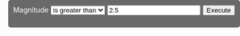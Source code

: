 <html>
<head>
  <meta charset="utf-8">
  <meta name="viewport" content="initial-scale=1,maximum-scale=1,user-scalable=no">
  <title>Tennessee Tornados</title>

  <link rel="stylesheet" href="https://js.arcgis.com/4.7/esri/css/main.css">
  <script src="https://js.arcgis.com/4.7/"></script>

  <style>
    html,
    body {
      padding: 0;
      margin: 0;
      height: 100%;
      width: 100%;
    }
	
	#viewDiv_2d {
		float: left;		
		height: 100%;
		width: 100%;
	}
	
	#optionsDiv {
	  position: absolute;
      top: 0px;
      right: 0px;
      max-width: 450px;
      background-color: dimgray;
      color: white;
	  text-align: center;
      z-index: 30;
      padding: 10px;
      border-radius: 5px;
    }
  </style>

  <script>
    require([
        "esri/views/MapView",
        "esri/views/SceneView", 
		"esri/WebMap",
		"esri/WebScene",
		"esri/widgets/Legend",
		"esri/layers/GraphicsLayer",
		"esri/symbols/SimpleMarkerSymbol",
		"esri/symbols/PointSymbol3D",
      	"esri/symbols/ObjectSymbol3DLayer",
		"esri/tasks/QueryTask",
		"esri/tasks/support/Query",
		"dojo/dom",
		"dojo/on",
		"dojo/_base/array",		
        "dojo/domReady!"
      ],
      function(
        MapView, SceneView, WebMap, WebScene, Legend, GraphicsLayer, SimpleMarkerSymbol, PointSymbol3D, ObjectSymbol3DLayer, QueryTask, Query, dom, on, arrayUtils
      ) {
	  
		var view_2d;
		var results2DLyr = new GraphicsLayer(); 
		
		create_2dView();
		
		on(dom.byId("doBtn"),"click", doQuery);
		
		function create_2dView() {
			  var webmap = new WebMap({
				portalItem: {
				  id: "54e89c9d3b9a4242987115cafa4aa0fa"
				}
			  });
			  view_2d = new MapView({
				map: webmap,
				container: "viewDiv_2d"
			  });
			  
			view_2d.when(function() {
				webmap.add(results2DLyr);
				var legend = new Legend({
					id: "legend_2d",
					view: view_2d
				})
				view_2d.ui.add(legend, "bottom-right");
				view_2d.watch("extent", function(response){
					if (response){
						view_2d.center = response.center;
					}
				});
				
				view_2d.watch("scale", function(response){
					if (response){
						view_2d.scale = response;
					}
				});
				view_2d.watch("rotation", function(response){
					if (response){
						view_3d.goTo({
							heading: 0 - response
						});
					}
				});
				
			});				  
		}
		function doQuery(){
			var featureLayerUrl = view_2d.map.layers.items[1].url + "/" + view_2d.map.layers.items[1].layerId;
			var qTask = new QueryTask({
		        url: featureLayerUrl
		    });
			var params = new Query({
	        	returnGeometry: true,
	        	outFields: ["*"]
	      	});
        	var expressionSign = dom.byId("signSelect");
      		var val = dom.byId("valInput").value;
        	params.where = "mag" + expressionSign.value + val;
	        qTask.execute(params)
	          .then(getResults)
	          .otherwise(promiseRejected);
		}
		
	    function getResults(response) {
	        dom.byId("printResults").innerHTML = response.features.length + " result(s) found!";
			displayResultsIn2D(response);
	    }
		
	    function promiseRejected(err) {
	        console.error("Query failed: ", err.message);
	    }
		
		function displayResultsIn2D(response) {
	      	results2DLyr.removeAll();
	        var featureResults2D = arrayUtils.map(response.features, function(feature) {
	          feature.symbol = new SimpleMarkerSymbol({
				  style: "line",
				  color: "green",
				  size: "8px",
				  outline: {
				    color: [ 0, 255, 0 ],
				    width: 6
				  }
				});
	          return feature;
	        });
			
			results2DLyr.addMany(featureResults2D);
	        view_2d.goTo(featureResults2D);		  
		  }function displayResultsIn2D(response) {
        	results3DLyr.removeAll();
	        var featureResults2D = arrayUtils.map(response.features, function(feature) {
	          var newFeature = feature.clone();
	          newFeature.symbol = new PointSymbol2D({
	            symbolLayers: [new ObjectSymbolDLayer({
	              material: {
	                color: "green"
	              },
	              resource: {
	                primitive: "cone"
	              },
	              width: 300000,
	              height: 1000000
	            })]
	          });
	          return newFeature;
	        });
	        results2DLyr.addMany(featureResults2D);
		  }
		
      });
  </script>
</head>

<body>
	<div id="viewDiv_2d"></div>
	<div id="optionsDiv">
		Magnitude
		<select id="signSelect">
		  <option value=">">is greater than</option>
		  <option value="<">is less than</option>
		  <option value="=">is equal to</option>
		</select>
		<input id="valInput" value="2.5" />
		<button id="doBtn">Execute</button>
		<br>
		<p><span id="printResults"></span></p>
	</div>
</body>

</html>

